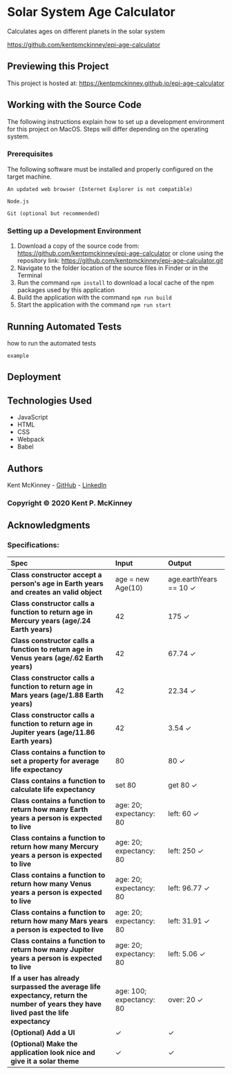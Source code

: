 <!-- Category: Epicodus;HTML/CSS/JS -->
# Solar System Age Calculator

Calculates ages on different planets in the solar system

https://github.com/kentpmckinney/epi-age-calculator

## Previewing this Project

This project is hosted at: https://kentpmckinney.github.io/epi-age-calculator

## Working with the Source Code

The following instructions explain how to set up a development environment for this project on MacOS. Steps will differ depending on the operating system.

### Prerequisites

The following software must be installed and properly configured on the target machine. 

```
An updated web browser (Internet Explorer is not compatible)
```
```
Node.js
```
```
Git (optional but recommended)
```

### Setting up a Development Environment

1. Download a copy of the source code from: https://github.com/kentpmckinney/epi-age-calculator
   or clone using the repository link: https://github.com/kentpmckinney/epi-age-calculator.git
2. Navigate to the folder location of the source files in Finder or in the Terminal
3. Run the command `npm install` to download a local cache of the npm packages used by this application
4. Build the application with the command `npm run build`
5. Start the application with the command `npm run start`

## Running Automated Tests

how to run the automated tests

```
example
```

## Deployment



## Technologies Used

* JavaScript
* HTML
* CSS
* Webpack
* Babel

## Authors

Kent McKinney - [GitHub](https://github.com/kentpmckinney) - [LinkedIn](https://www.linkedin.com/in/kentpmckinney/)

### Copyright &copy; 2020 Kent P. McKinney

## Acknowledgments


### Specifications:

| Spec | Input | Output |
| :------------- | :------------- | :------------- |
| **Class constructor accept a person's age in Earth years and creates an valid object** | age = new Age(10) | age.earthYears == 10 ✓ |
| **Class constructor calls a function to return age in Mercury years (age/.24 Earth years)** | 42 | 175 ✓ |
| **Class constructor calls a function to return age in Venus years (age/.62 Earth years)** | 42 | 67.74 ✓ |
| **Class constructor calls a function to return age in Mars years (age/1.88 Earth years)** | 42 | 22.34 ✓ |
| **Class constructor calls a function to return age in Jupiter years (age/11.86 Earth years)** | 42 | 3.54 ✓ |
| **Class contains a function to set a property for average life expectancy** | 80 | 80 ✓ |
| **Class contains a function to calculate life expectancy** | set 80 | get 80 ✓ |
| **Class contains a function to return how many Earth years a person is expected to live** | age: 20; expectancy: 80 | left: 60 ✓ |
| **Class contains a function to return how many Mercury years a person is expected to live** | age: 20; expectancy: 80 | left: 250 ✓ |
| **Class contains a function to return how many Venus years a person is expected to live** | age: 20; expectancy: 80 | left: 96.77 ✓ |
| **Class contains a function to return how many Mars years a person is expected to live** | age: 20; expectancy: 80 | left: 31.91 ✓ |
| **Class contains a function to return how many Jupiter years a person is expected to live** | age: 20; expectancy: 80 | left: 5.06 ✓ |
| **If a user has already surpassed the average life expectancy, return the number of years they have lived past the life expectancy** | age: 100; expectancy: 80 | over: 20 ✓ |
| **(Optional) Add a UI** | ✓ | ✓ |
| **(Optional) Make the application look nice and give it a solar theme** | ✓ | ✓ |

